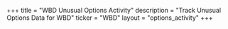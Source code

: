 +++
title = "WBD Unusual Options Activity"
description = "Track Unusual Options Data for WBD"
ticker = "WBD"
layout = "options_activity"
+++

